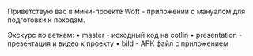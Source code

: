 Приветствую вас в мини-проекте Woft - приложении с мануалом для подготовки к походам.

Экскурс по веткам:
  • master - исходный код на cotlin 
  • presentation - презентация и видео к проекту
  • bild - APK файл с приложением 

